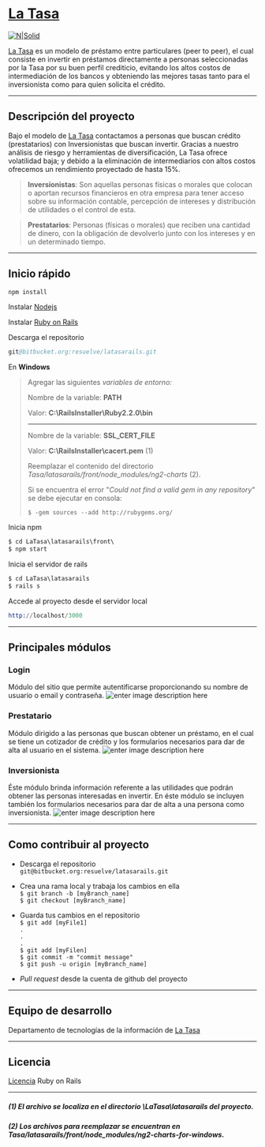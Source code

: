 
# [La Tasa](https://latasa.mx/ "La Tasa")
[![N|Solid](https://latasa.mx/images/logo.svg)](https://latasa.mx/images/logo.svg)

 [La Tasa](https://latasa.mx/ "La Tasa") es un modelo de préstamo entre particulares (peer to peer), el cual consiste en invertir en préstamos directamente a personas seleccionadas por la Tasa por su buen perfil crediticio, evitando los altos costos de intermediación de los bancos y obteniendo las mejores tasas tanto para el inversionista como para quien solicita el crédito.

---
## Descripción del proyecto
Bajo el modelo de   [La Tasa](https://latasa.mx/ "La Tasa") contactamos a personas que buscan crédito (prestatarios) con Inversionistas que buscan invertir. Gracias a nuestro análisis de riesgo y herramientas de diversificación, La Tasa ofrece volatilidad baja; y debido a la eliminación de intermediarios con altos costos ofrecemos un rendimiento proyectado de hasta 15%.
>**Inversionistas**: Son aquellas personas físicas o morales que colocan o aportan recursos financieros en otra empresa para tener acceso sobre su información contable, percepción de intereses y distribución de utilidades o el control de esta.

>**Prestatarios**: Personas (físicas o morales) que reciben una cantidad de dinero, con la obligación de devolverlo junto con los intereses y en un determinado tiempo.

---
## Inicio rápido
```s
npm install
```
Instalar
[Nodejs]( https://nodejs.org/en/ "Nodejs")

Instalar
[Ruby on Rails](http://rubyonrails.org/ "Ruby on Rails")

Descarga el repositorio
```s
git@bitbucket.org:resuelve/latasarails.git
```
En **Windows**
> Agregar las siguientes *variables de entorno:*
>   
>  Nombre de la variable: **PATH** 
>  
>  Valor: **C:\RailsInstaller\Ruby2.2.0\bin**
>  
>  ---
>  
> Nombre de la variable: **SSL_CERT_FILE**
> 
> Valor: **C:\RailsInstaller\cacert.pem** (1)
> 
> Reemplazar el contenido del directorio *Tasa/latasarails/front/node_modules/ng2-charts* (2).
>
> Si se encuentra el error "*Could not find a valid gem in any repository*" se debe ejecutar en consola:
> 
> `$ -gem sources --add http://rubygems.org/
`

Inicia npm
```s
$ cd LaTasa\latasarails\front\
$ npm start
```

Inicia el servidor de rails
```s
$ cd LaTasa\latasarails
$ rails s
```

Accede al proyecto desde el servidor local
```s
http://localhost/3000
```
---

## Principales módulos
### Login
Módulo del sitio que permite autentificarse proporcionando su nombre de usuario o email y contraseña.
![enter image description here](https://lh3.googleusercontent.com/-evyoh_NEmrg/WBu5ZugZqTI/AAAAAAAABAk/UtCTOu_KyBsS-LUk7q287dKyFGM4MbGyACLcB/s0/latasa_login.jpg "La Tasa | Login")
### Prestatario
Módulo dirigido a las personas que buscan obtener un préstamo, en el cual se tiene un cotizador de crédito  y los formularios necesarios para dar de alta al usuario en el sistema.
![enter image description here](https://lh3.googleusercontent.com/-Ed_MaG4uu14/WBu5eoLc3dI/AAAAAAAABAs/lZeVfzof5tkCiVI7eghms0UEh-d_J6KtQCLcB/s0/latasa_prestatario.jpg "La Tasa | Prestatario")
### Inversionista  
Éste módulo brinda información referente a las utilidades que podrán obtener las personas interesadas en invertir. En éste módulo se incluyen también los formularios necesarios para dar de alta a una persona como inversionista.
![enter image description here](https://lh3.googleusercontent.com/-wi9E0lvlSlk/WBu52g54IWI/AAAAAAAABA0/U2xsi98_3OwoPM2BwnIUw76oRQzii2xOgCLcB/s0/latasa_inversionista.png "La Tasa | Inversionista")

---
## Como contribuir al proyecto
* Descarga el repositorio  
`git@bitbucket.org:resuelve/latasarails.git
`


* Crea una rama local y trabaja los cambios en ella  
`$ git branch -b [myBranch_name]
`  
`$ git checkout [myBranch_name]
`


* Guarda tus cambios en el repositorio  
`$ git add [myFile1]`  
`.`  
`.`  
`.`  
`$ git add [myFilen]`  
`$ git commit -m "commit message"`  
`$ git push -u origin [myBranch_name]`


* *Pull request* desde la cuenta de github del proyecto

---
## Equipo de desarrollo
Departamento de tecnologías de la información de [La Tasa](https://latasa.mx/ "La Tasa")

---
## Licencia
 [Licencia](https://opensource.org/licenses/MIT "Licencia") Ruby on Rails

---
##### (1) El archivo se localiza en el directorio *\LaTasa\latasarails* del proyecto.
##### (2) Los archivos para reemplazar se encuentran en *Tasa/latasarails/front/node_modules/ng2-charts-for-windows*.
